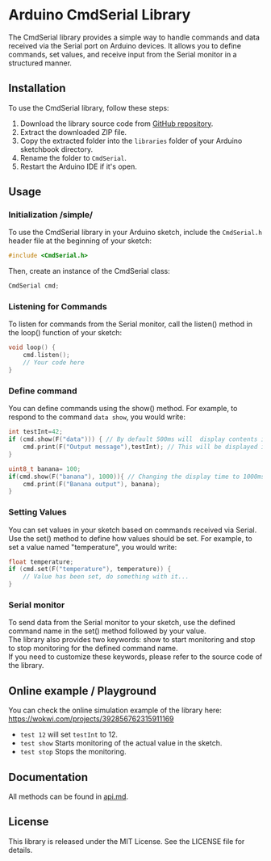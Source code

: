# Arduino CmdSerial Library

The CmdSerial library provides a simple way to handle commands and data received via the Serial port on Arduino devices.
It allows you to define commands, set values, and receive input from the Serial monitor in a structured manner.

## Installation

To use the CmdSerial library, follow these steps:

1. Download the library source code from [GitHub repository](https://github.com/example/cmd-serial).
2. Extract the downloaded ZIP file.
3. Copy the extracted folder into the `libraries` folder of your Arduino sketchbook directory.
4. Rename the folder to `CmdSerial`.
5. Restart the Arduino IDE if it's open.

## Usage

### Initialization /simple/

To use the CmdSerial library in your Arduino sketch, include the `CmdSerial.h` header file at the beginning of your
sketch:

```cpp
#include <CmdSerial.h>
```

Then, create an instance of the CmdSerial class:

```cpp
CmdSerial cmd;
```

### Listening for Commands

To listen for commands from the Serial monitor, call the listen() method in the loop() function of your sketch:

```cpp
void loop() {
    cmd.listen();
    // Your code here
} 
```

### Define command

You can define commands using the show() method. For example, to respond to the command `data show`, you would write:

```cpp
int testInt=42;
if (cmd.show(F("data"))) { // By default 500ms will  display contents in if statement.
    cmd.print(F("Output message"),testInt); // This will be displayed in Serial monitor.
}

uint8_t banana= 100;
if(cmd.show(F("banana"), 1000)){ // Changing the display time to 1000ms 
    cmd.print(F("Banana output"), banana);
}

```

### Setting Values

You can set values in your sketch based on commands received via Serial. Use the set() method to define how values
should be set. For example, to set a value named "temperature", you would write:

```cpp
float temperature;
if (cmd.set(F("temperature"), temperature)) {
    // Value has been set, do something with it...
}
```

### Serial monitor

To send data from the Serial monitor to your sketch, use the defined command name in the set() method followed by your
value.\
The library also provides two keywords: show to start monitoring and stop to stop monitoring for the defined command
name. \
If you need to customize these keywords, please refer to the source code of the library.

## Online example / Playground

You can check the online simulation example of the library here: \
https://wokwi.com/projects/392856762315911169

* `test 12` will set `testInt` to 12.
* `test show` Starts monitoring of the actual value in the sketch.
* `test stop` Stops the monitoring.

## Documentation

All methods can be found in [api.md](docs/api.md).

## License

This library is released under the MIT License. See the LICENSE file for details.

